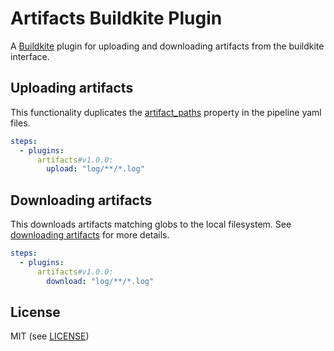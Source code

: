 # Artifacts Buildkite Plugin

A [Buildkite](https://buildkite.com/) plugin for uploading and downloading artifacts from the buildkite interface.

## Uploading artifacts

This functionality duplicates the [artifact_paths]() property in the pipeline yaml files.

```yml
steps:
  - plugins:
      artifacts#v1.0.0:
        upload: "log/**/*.log"
```

## Downloading artifacts

This downloads artifacts matching globs to the local filesystem. See [downloading artifacts](https://buildkite.com/docs/agent/cli-artifact#downloading-artifacts) for more details.

```yml
steps:
  - plugins:
      artifacts#v1.0.0:
        download: "log/**/*.log"
```

## License

MIT (see [LICENSE](LICENSE))
